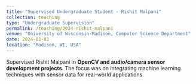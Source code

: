 ```yaml
---
title: "Supervised Undergraduate Student - Rishit Malpani"
collection: teaching
type: "Undergraduate Supervision"
permalink: /teaching/2024-rishit-malpani
venue: "University of Wisconsin-Madison, Computer Science Department"
date: 2024-01-01
location: "Madison, WI, USA"
---
```


Supervised Rishit Malpani in **OpenCV and audio/camera sensor development projects**. The focus was on integrating machine learning techniques with sensor data for real-world applications.